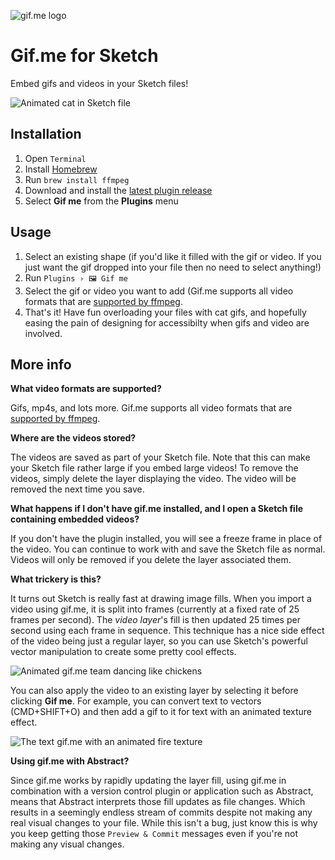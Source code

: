 ![gif.me logo](https://github.com/kannonboy/sketch-gifme-plugin/raw/master/gifme-logo.png "gif.me logo")

# Gif.me for Sketch

Embed gifs and videos in your Sketch files!

![Animated cat in Sketch file](https://github.com/kannonboy/sketch-gifme-plugin/raw/master/kitty.gif "Disruptive synergistic kitty")

## Installation

1. Open `Terminal`
2. Install [Homebrew](https://brew.sh)
3. Run `brew install ffmpeg`
4. Download and install the [latest plugin release](https://github.com/kannonboy/sketch-gifme-plugin/releases)
5. Select **Gif me** from the **Plugins** menu

## Usage
1. Select an existing shape (if you'd like it filled with the gif or video. If you just want the gif dropped into your file then no need to select anything!)
2. Run `Plugins › 🖼 Gif me`
3. Select the gif or video you want to add (Gif.me supports all video formats that are [supported by ffmpeg](https://en.wikipedia.org/wiki/FFmpeg#Supported_codecs_and_formats).
4. That's it! Have fun overloading your files with cat gifs, and hopefully easing the pain of designing for accessibilty when gifs and video are involved. 

## More info

**What video formats are supported?**

Gifs, mp4s, and lots more. Gif.me supports all video formats that are [supported by ffmpeg](https://en.wikipedia.org/wiki/FFmpeg#Supported_codecs_and_formats).

**Where are the videos stored?**

The videos are saved as part of your Sketch file. Note that this can make your Sketch file rather large if you embed large videos! To remove the videos, simply delete the layer displaying the video. The video will be removed the next time you save.

**What happens if I don't have gif.me installed, and I open a Sketch file containing embedded videos?**

If you don't have the plugin installed, you will see a freeze frame in place of the video. You can continue to work with and save the Sketch file as normal. Videos will only be removed if you delete the layer associated them.

**What trickery is this?**

It turns out Sketch is really fast at drawing image fills. When you import a video using gif.me, it is split into frames (currently at a fixed rate of 25 frames per second). The *video layer*'s fill is then updated 25 times per second using each frame in sequence. This technique has a nice side effect of the video being just a regular layer, so you can use Sketch's powerful vector manipulation to create some pretty cool effects.

![Animated gif.me team dancing like chickens](https://github.com/kannonboy/sketch-gifme-plugin/raw/master/warp.gif "the gif.me team")

You can also apply the video to an existing layer by selecting it before clicking **Gif me**. For example, you can convert text to vectors (CMD+SHIFT+O) and then add a gif to it for text with an animated texture effect.

![The text gif.me with an animated fire texture](https://github.com/kannonboy/sketch-gifme-plugin/raw/master/textfire.gif "gif.me = 🔥")

**Using gif.me with Abstract?**

Since gif.me works by rapidly updating the layer fill, using gif.me in combination with a version control plugin or application such as Abstract, means that Abstract interprets those fill updates as file changes. Which results in a seemingly endless stream of commits despite not making any real visual changes to your file. While this isn't a bug, just know this is why you keep getting those `Preview & Commit` messages even if you're not making any visual changes.

